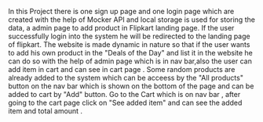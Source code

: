 In this Project there is one sign up page and one login page which are created with the help of Mocker API and local storage is used for storing the data, a admin page to add product in Flipkart landing page.
If the user successfully login into the system he will be redirected to the landing page of flipkart.
The website is made dynamic in nature so that if the user wants to add his own product  in the "Deals of the Day" and list it in the website he can do so with the help of admin page which is in nav bar,also the user can add item in cart and can see in cart page .
Some random products are already added to the system which can be acceess by the "All products" button on the nav bar which is shown on the bottom of the page and can be added to cart by "Add" button.
Go to the Cart which is on nav bar , after going to the cart page click on "See added item" and can see the added item and total amount .